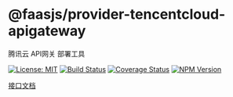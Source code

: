 # @faasjs/provider-tencentcloud-apigateway

腾讯云 API网关 部署工具

[![License: MIT](https://img.shields.io/npm/l/@faasjs/provider-tencentcloud-apigateway.svg)](https://github.com/faasjs/provider-tencentcloud-apigateway/blob/master/LICENSE)
[![Build Status](https://img.shields.io/travis/com/faasjs/provider-tencentcloud-apigateway.svg)](https://travis-ci.com/faasjs/provider-tencentcloud-apigateway)
[![Coverage Status](https://img.shields.io/codecov/c/github/faasjs/provider-tencentcloud-apigateway.svg)](https://codecov.io/gh/faasjs/provider-tencentcloud-apigateway)
[![NPM Version](https://img.shields.io/npm/v/@faasjs/provider-tencentcloud-apigateway.svg)](https://www.npmjs.com/package/@faasjs/provider-tencentcloud-apigateway)

[接口文档](https://github.com/faasjs/provider-tencentcloud-apigateway/blob/master/API.md)
